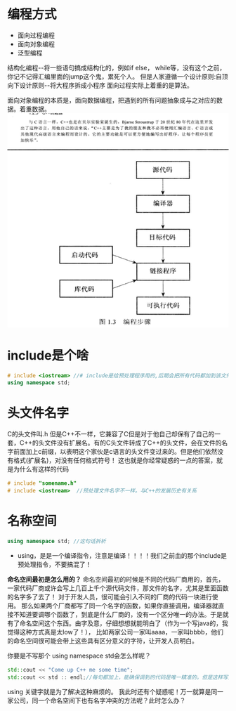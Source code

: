 # 编程方式
- 面向过程编程
- 面向对象编程
- 泛型编程
  
结构化编程--将一些语句搞成结构化的，例如if else， while等，没有这个之前，你记不记得汇编里面的jump这个鬼，累死个人。
但是人家遵循一个设计原则:自顶向下设计原则--将大程序拆成小程序
面向过程实际上着重的是算法。

面向对象编程的本质是，面向数据编程，把遇到的所有问题抽象成与之对应的数据。着重数据。![Snipaste_2021-10-19_18-56-47](/assets/Snipaste_2021-10-19_18-56-47.png)![Snipaste_2021-10-19_19-01-18](/assets/Snipaste_2021-10-19_19-01-18.png)

# include是个啥
```c++
# include <iostream> //# include是给预处理程序用的,后期会把所有代码都加到该文件中。想象你写汇编的时候不就是有很多复制粘贴的相同逻辑，位于不同的文件里面么，这个同理。
using namespace std; 
```
# 头文件名字
C的头文件叫.h 但是C++不一样，它兼容了C但是对于他自己却保有了自己的一套，C++的头文件没有扩展名。有的C头文件转成了C++的头文件，会在文件的名字前面加上c前缀，以表明这个家伙是c语言的头文件变过来的。但是他们依然没有格式(扩展名)，对没有任何格式符号！
这也就是你经常疑惑的一点的答案，就是为什么有这样的代码
```c++
# include "somename.h"
# include <iostream>  //预处理文件名字不一样。与C++的发展历史有关系
```
# 名称空间

```C++
using namespace std; //这句话拆析
```
- using，是是一个编译指令，注意是编译！！！！我们之前血的那个include是预处理指令，不要搞混了！
  
**命名空间最初是怎么用的？**
命名空间最初的时候是不同的代码厂商用的，首先，一家代码厂商或许会写上几百上千个源代码文件，那文件的名字，尤其是里面函数的名字多了去了！
对于开发人员，很可能会引入不同的厂商的代码一块进行使用。 
那么如果两个厂商都写了同一个名字的函数，如果你直接调用，编译器就直接不知道要调哪个函数了，到底是什么厂商的，没有一个区分唯一的办法。于是就有了命名空间这个东西。由字及意，仔细想想就能明白了（作为一个写java的，我觉得这种方式真是太low了！）， 比如两家公司一家叫aaaa，一家叫bbbb，他们的命名空间很可能会带上这些具有区分意义的字符，让开发人员明白。

你要是不写那个 using namespace std会怎么样呢？
```C++
std::cout << "Come up C++ me some time";
std::cout << std :: endl;//每句都加上，能确保调到的代码是唯一精准的。但是这样写是不是很麻烦！
```
using 关键字就是为了解决这种麻烦的。
我此时还有个疑惑呢！万一就算是同一家公司，同一个命名空间下也有名字冲突的方法呢？此时怎么办？